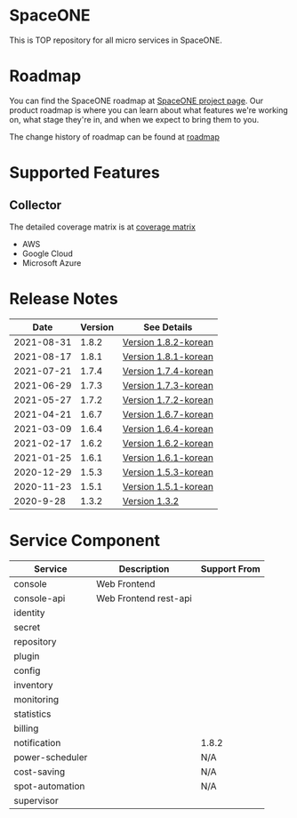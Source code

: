# SpaceONE

This is TOP repository for all micro services in SpaceONE.

# Roadmap

You can find the SpaceONE roadmap at [SpaceONE project page](https://github.com/spaceone-dev/spaceone/projects/1).
Our product roadmap is where you can learn about what features we're working on, what stage they're in, 
and when we expect to bring them to you.

The change history of roadmap can be found at [roadmap](./roadmap.md)

# Supported Features

## Collector

The detailed coverage matrix is at [coverage matrix](./docs/collector_coverage.md)

* AWS
* Google Cloud
* Microsoft Azure

# Release Notes

| Date        |  Version   | See Details  |
| ---         | ----       | ----         |
| 2021-08-31  | 1.8.2      | [Version 1.8.2-korean](./release_notes/ko/version_1.8.2.md)|
| 2021-08-17  | 1.8.1      | [Version 1.8.1-korean](./release_notes/ko/version_1.8.1.md)|
| 2021-07-21  | 1.7.4      | [Version 1.7.4-korean](./release_notes/ko/version_1.7.4.md)|
| 2021-06-29  | 1.7.3      | [Version 1.7.3-korean](./release_notes/ko/version_1.7.3.md)|
| 2021-05-27  | 1.7.2      | [Version 1.7.2-korean](./release_notes/ko/version_1.7.2.md)|
| 2021-04-21  | 1.6.7      | [Version 1.6.7-korean](./release_notes/ko/version_1.6.7.md)|
| 2021-03-09  | 1.6.4      | [Version 1.6.4-korean](./release_notes/ko/version_1.6.4.md)|
| 2021-02-17  | 1.6.2      | [Version 1.6.2-korean](./release_notes/ko/version_1.6.2.md)|
| 2021-01-25  | 1.6.1      | [Version 1.6.1-korean](./release_notes/ko/version_1.6.1.md)|
| 2020-12-29  | 1.5.3      | [Version 1.5.3-korean](./release_notes/ko/version_1.5.3.md)|
| 2020-11-23  | 1.5.1      | [Version 1.5.1-korean](./release_notes/ko/version_1.5.1.md)|
| 2020-9-28   | 1.3.2      | [Version 1.3.2](./release_notes/en/version_1.3.2.md) |

# Service Component

| Service	| Description           	| Support From |
| ---           | ---                           | ---          |
| console       | Web Frontend                  |              |
| console-api   | Web Frontend rest-api         |              |
| identity      |                               |              |
| secret        |                               |              |
| repository    |                               |              |
| plugin        |                               |              |
| config        |                               |              |
| inventory     |                               |              |
| monitoring    |                               |              |
| statistics    |                               |              |
| billing       |                               |              |
| notification  |                               | 1.8.2        |
| power-scheduler |                             | N/A          |
| cost-saving   |                               | N/A          |
| spot-automation |                             | N/A          |
| supervisor    |                               |              |

